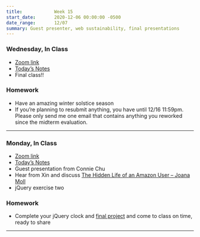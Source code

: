 ```yaml
---
title:            Week 15
start_date:       2020-12-06 00:00:00 -0500
date_range:       12/07
summary: Guest presenter, web sustainability, final presentations
---
```


### Wednesday, In Class

- [Zoom link](https://zoom.us/j/7047994536?pwd=RThBZ0oyWHd5M2RZcmFNQUVwUFJHUT09)
- [Today&rsquo;s Notes](https://paper.dropbox.com/doc/Penn-Week-15-Final-Class--BA~GjboFIeI9bb5eMDyBttn7AQ-mGrrJzurWXlU23YFWCuAZ)
- Final class!!


### Homework
- Have an amazing winter solstice season
- If you&rsquo;re planning to resubmit anything, you have until 12/16 11:59pm. Please only send me one email that contains anything you reworked since the midterm evaluation.

---


### Monday, In Class

- [Zoom link](https://zoom.us/j/7047994536?pwd=RThBZ0oyWHd5M2RZcmFNQUVwUFJHUT09)
- [Today&rsquo;s Notes](https://paper.dropbox.com/doc/Penn-Week-15--BA0CbS8KBBYG_2VNDANfhbLMAQ-TnEZTQvoALzAZBNOvimAH)
- Guest presentation from Connie Chu
- Hear from Xin and discuss [The Hidden Life of an Amazon User – Joana Moll](https://branch.climateaction.tech/2020/09/25/the-hidden-life-of-an-amazon-user/)
- jQuery exercise two



### Homework
- Complete your jQuery clock and [final project](../projects/final) and come to class on time, ready to share

--- 
